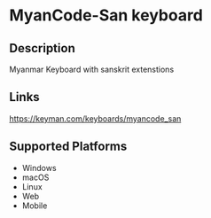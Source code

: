 MyanCode-San keyboard
==============

Description
-----------

Myanmar Keyboard with sanskrit extenstions

Links
-----
https://keyman.com/keyboards/myancode_san

Supported Platforms
-------------------
 * Windows
 * macOS
 * Linux
 * Web
 * Mobile
 
